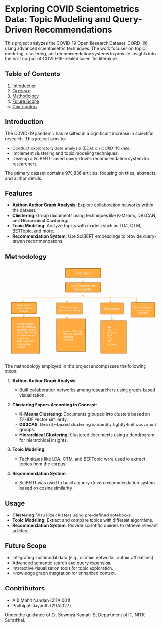 # Exploring COVID Scientometrics Data: Topic Modeling and Query-Driven Recommendations

This project analyzes the COVID-19 Open Research Dataset (CORD-19) using advanced scientometric techniques. The work focuses on topic modeling, clustering, and recommendation systems to provide insights into the vast corpus of COVID-19-related scientific literature.

## Table of Contents
1. [Introduction](#introduction)
2. [Features](#features)
3. [Methodology](#methodology)
4. [Future Scope](#future-scope)
5. [Contributors](#contributors)

## Introduction

The COVID-19 pandemic has resulted in a significant increase in scientific research. This project aims to:
- Conduct exploratory data analysis (EDA) on CORD-19 data.
- Implement clustering and topic modeling techniques.
- Develop a SciBERT-based query-driven recommendation system for researchers.

The primary dataset contains 970,836 articles, focusing on titles, abstracts, and author details.

## Features
- **Author-Author Graph Analysis**: Explore collaboration networks within the dataset.
- **Clustering**: Group documents using techniques like K-Means, DBSCAN, and Hierarchical Clustering.
- **Topic Modeling**: Analyze topics with models such as LDA, CTM, BERTopic, and more.
- **Recommendation System**: Use SciBERT embeddings to provide query-driven recommendations.

## Methodology
![Recommendation System Workflow](images/workflow.png)

The methodology employed in this project encompasses the following steps:

1. **Author-Author Graph Analysis**:
   - Built collaboration networks among researchers using graph-based visualization.

2. **Clustering Papers According to Concept**:
   - **K-Means Clustering**: Documents grouped into clusters based on TF-IDF vector similarity.
   - **DBSCAN**: Density-based clustering to identify tightly-knit document groups.
   - **Hierarchical Clustering**: Clustered documents using a dendrogram for hierarchical insights.

3. **Topic Modeling**:
   - Techniques like LDA, CTM, and BERTopic were used to extract topics from the corpus.

4. **Recommendation System**:
   - SciBERT was used to build a query-driven recommendation system based on cosine similarity.

## Usage
- **Clustering**: Visualize clusters using pre-defined notebooks.
- **Topic Modeling**: Extract and compare topics with different algorithms.
- **Recommendation System**: Provide scientific queries to retrieve relevant articles.

## Future Scope
- Integrating multimodal data (e.g., citation networks, author affiliations).
- Advanced semantic search and query expansion.
- Interactive visualization tools for topic exploration.
- Knowledge graph integration for enhanced context.

## Contributors
- A D Mahit Nandan (211AI001)
- Prathipati Jayanth (211AI027)
  
Under the guidance of Dr. Sowmya Kamath S, Department of IT, NITK Surathkal.

